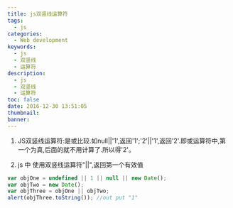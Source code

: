 ```yaml
---
title: js双竖线运算符
tags:
  - js
categories:
  - Web development
keywords:
  - js
  - 双竖线
  - 运算符
description:
  - js
  - 双竖线
  - 运算符
toc: false
date: 2016-12-30 13:51:05
thumbnail:
banner:
---
```


1. JS双竖线运算符:是或比较.如null||'1',返回'1';'2'||'1',返回'2'.即或运算符中,第一个为真,后面的就不用计算了.所以得'2'。

2. js 中 使用双竖线运算符"||",返回第一个有效值
``` js
var objOne = undefined || 1 || null || new Date(); 
var objTwo = new Date(); 
var objThree = objOne || objTwo; 
alert(objThree.toString()); //out put "1"
```
